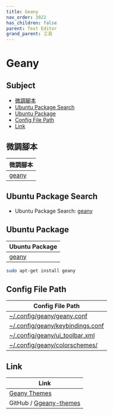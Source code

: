 ```yaml
---
title: Geany
nav_order: 3022
has_children: false
parent: Text Editor
grand_parent: 工具
---
```



# Geany


## Subject

* [微調腳本](#微調腳本)
* [Ubuntu Package Search](#ubuntu-package-search)
* [Ubuntu Package](#ubuntu-package)
* [Config File Path](#config-file-path)
* [Link](#link)


## 微調腳本

| 微調腳本 |
| --- |
| [geany](https://github.com/samwhelp/lubuntu-lxqt-with-kwin-adjustment/tree/main/prototype/main/tool-config/part/geany) |


## Ubuntu Package Search

* Ubuntu Package Search: [geany](https://packages.ubuntu.com/search?keywords=geany)


## Ubuntu Package

| Ubuntu Package |
| -------------- |
| [geany](https://packages.ubuntu.com/noble/geany) |

``` sh
sudo apt-get install geany
```


## Config File Path

| Config File Path |
| ---------------- |
| [~/.config/geany/geany.conf](https://github.com/samwhelp/lubuntu-lxqt-with-kwin-adjustment/blob/main/prototype/main/tool-config/part/geany/asset/overlay/etc/skel/.config/geany/geany.conf) |
| [~/.config/geany/keybindings.conf](https://github.com/samwhelp/lubuntu-lxqt-with-kwin-adjustment/blob/main/prototype/main/tool-config/part/geany/asset/overlay/etc/skel/.config/geany/keybindings.conf) |
| [~/.config/geany/ui_toolbar.xml](https://github.com/samwhelp/lubuntu-lxqt-with-kwin-adjustment/blob/main/prototype/main/tool-config/part/geany/asset/overlay/etc/skel/.config/geany/ui_toolbar.xml) |
| [~/.config/geany/colorschemes/](https://github.com/samwhelp/lubuntu-lxqt-with-kwin-adjustment/blob/main/prototype/main/tool-config/part/geany/asset/overlay/etc/skel/.config/geany/colorschemes) |


## Link

| Link |
| ---- |
| [Geany Themes](https://www.geany.org/download/themes/) |
| GitHub / [Ggeany-themes](https://github.com/geany/geany-themes) |
